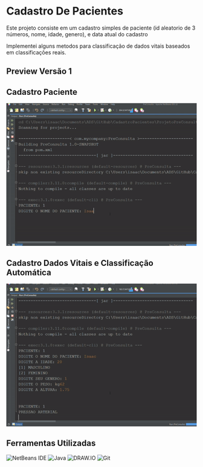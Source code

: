 # Cadastro De Pacientes
<p>Este projeto consiste em um cadastro simples de paciente (id aleatorio de 3 números, nome, idade, genero), e data atual do cadastro</p>
<p>Implementei alguns metodos para classificação de dados vitais baseados em classificações reais.</p>

## Preview Versão 1

## Cadastro Paciente
![Preview0](/preview0.gif)

## Cadastro Dados Vitais e Classificação Automática
![Preview0](/preview1.gif)

## Ferramentas Utilizadas
![NetBeans IDE](https://img.shields.io/badge/NetBeans%2022-1B6AC6.svg?style=for-the-badge&logo=apache-netbeans-ide&logoColor=white) 
![Java](https://img.shields.io/badge/Java%2021-F80000?style=for-the-badge)
![DRAW.IO](https://img.shields.io/badge/DRAW.IO-%23FF9900.svg?style=for-the-badge&logo=amazon-aws&logoColor=white)
![Git](https://img.shields.io/badge/git-%23F05033.svg?style=for-the-badge&logo=git&logoColor=white)